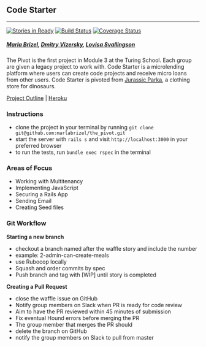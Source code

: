 ## Code Starter

---

[![Stories in Ready](https://badge.waffle.io/marlabrizel/the_pivot.svg?label=ready&title=Ready)](http://waffle.io/marlabrizel/the_pivot) [![Build Status](https://travis-ci.org/marlabrizel/the_pivot.svg)](https://travis-ci.org/marlabrizel/the_pivot)
[![Coverage Status](https://coveralls.io/repos/marlabrizel/the_pivot/badge.svg?branch=master&service=github)](https://coveralls.io/github/marlabrizel/the_pivot?branch=master)

##### [Marla Brizel](https://github.com/marlabrizel), [Dmitry Vizersky](https://github.com/Dmitry1007), [Lovisa Svallingson](https://github.com/applegrain)

The Pivot is the first project in Module 3 at the Turing School. Each group are given a legacy project to work with. Code Starter is a microlending platform where users can create code projects and receive micro loans from other users. Code Starter is pivoted from [Jurassic Parka](https://github.com/marlabrizel/jurassic_parka), a clothing store for dinosaurs.

[Project Outline](https://github.com/turingschool/lesson_plans/blob/master/ruby_03-professional_rails_applications/the_pivot.markdown#technical-expectations) | [Heroku](http://codestarter.herokuapp.com)

### Instructions

* clone the project in your terminal by running `git clone git@github.com:marlabrizel/the_pivot.git`
* start the server with `rails s` and visit `http://localhost:3000` in your preferred browser
* to run the tests, run `bundle exec rspec` in the terminal

### Areas of Focus

* Working with Multitenancy
* Implementing JavaScript
* Securing a Rails App
* Sending Email
* Creating Seed files

### Git Workflow

**Starting a new branch**

* checkout a branch named after the waffle story and include the number
* example: 2-admin-can-create-meals
* use Rubocop locally
* Squash and order commits by spec
* Push branch and tag with [WIP] until story is completed

**Creating a Pull Request**

* close the waffle issue on GitHub
* Notify group members on Slack when PR is ready for code review
* Aim to have the PR reviewed within 45 minutes of submission
* Fix eventual Hound errors before merging the PR
* The group member that merges the PR should
* delete the branch on GitHub
* notify the group members on Slack to pull from master
